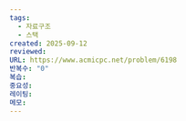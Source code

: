 ```yaml
---
tags:
  - 자료구조
  - 스택
created: 2025-09-12
reviewed:
URL: https://www.acmicpc.net/problem/6198
반복수: "0"
복습:
중요성:
레이팅:
메모:
---
```

